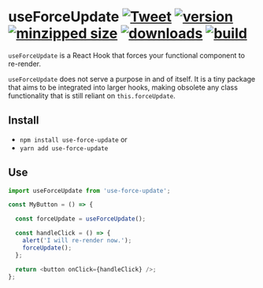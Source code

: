 # useForceUpdate [![Tweet](https://img.shields.io/twitter/url/http/shields.io.svg?style=social)](https://twitter.com/intent/tweet?text=useForceUpdate%20is%20a%20React%20Hook%20that%20forces%20your%20functional%20component%20to%20re-render!&url=https://www.npmjs.com/package/use-force-update&via=CharlesStover&hashtags=react,reactjs,javascript,typescript,webdev,webdevelopment) [![version](https://img.shields.io/npm/v/use-force-update.svg)](https://www.npmjs.com/package/use-force-update) [![minzipped size](https://img.shields.io/bundlephobia/minzip/use-force-update.svg)](https://www.npmjs.com/package/use-force-update) [![downloads](https://img.shields.io/npm/dt/use-force-update.svg)](https://www.npmjs.com/package/use-force-update) [![build](https://api.travis-ci.com/CharlesStover/use-force-update.svg)](https://travis-ci.com/CharlesStover/use-force-update/)

`useForceUpdate` is a React Hook that forces your functional component to
re-render.

`useForceUpdate` does not serve a purpose in and of itself. It is a tiny
package that aims to be integrated into larger hooks, making obsolete any class
functionality that is still reliant on `this.forceUpdate`.

## Install

* `npm install use-force-update` or
* `yarn add use-force-update`

## Use

```JavaScript
import useForceUpdate from 'use-force-update';

const MyButton = () => {

  const forceUpdate = useForceUpdate();

  const handleClick = () => {
    alert('I will re-render now.');
    forceUpdate();
  };

  return <button onClick={handleClick} />;
};
```
